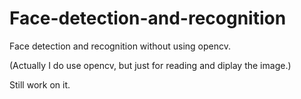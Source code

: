 # Face-detection-and-recognition
Face detection and recognition without using opencv.

(Actually I do use opencv, but just for reading and diplay the image.)



Still work on it.
